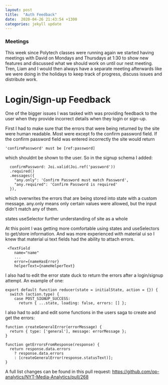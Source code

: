 ```yaml
---
layout: post
title:  "Auth Feedback"
date:  2020-04-26 21:43:54 +1300
categories: jekyll update
---
```


### Meetings

This week since Polytech classes were running again we started having meetings with David on Mondays and Thursdays at 1:30 to show new features and discussed what we should work on until our nest meeting. Tren, Liam and I would then always have a separate meeting afterwards like we were doing in the holidays to keep track of progress, discuss issues and distribute work.

# Login/Sign-up Feedback


One of the bigger issues I was tasked with was providing feedback to the user when they provide incorrect details when they login or sign-up.

First I had to make sure that the errors that were being returned by the site were human readable. Most were except fo the confirm password field. If the confirm password field was entered incorrectly the site would return
```
'confirmPassword' must be [ref:password]
```
which shouldnt be shown to the user. So in the signup schema I added:
```
  confirmPassword: Joi.valid(Joi.ref('password'))
  .required()
  .messages({
    "any.only": 'Confirm Password must match Password',
    "any.required": 'Confirm Password is required'
  }),
```
which overwrites the errors that are being stored into state with a custom message. any.only means only certain values were allowed, but the input didn't match any of them.

states
useSelector
further understanding of site as a whole

At this point I was getting more comfortable using states and useSelectors to get/store information. And was more experienced with material ui so I knew that material ui text fields had the ability to attach errors.
```
 <TextField
    name="name"
    ...
    error={nameHasError}
    helperText={nameHelperText}
```

I also had to edit the error state duck to return the errors after a login/signup attempt. An example of one:
```
export default function reducer(state = initialState, action = {}) {
  switch (action.type) {
    case POST_SIGNUP_SUCCESS:
      return { ...state, loading: false, errors: [] };
```

I also had to add and edit some functions in the users saga to create and get the errors:
```
function createGeneralError(errorMessage) {
  return { type: ['general'], message: errorMessage };
}

function getErrorsFromResponse(response) {
  return response.data.errors
    ? response.data.errors
    : [createGeneralError(response.statusText)];
}
```
A full list changes can be found in this pull request: 
https://github.com/op-analytics/NYT-Media-Analytics/pull/268